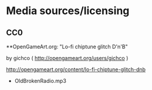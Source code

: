 # Media sources/licensing

## CC0

**OpenGameArt.org: "Lo-fi chiptune glitch D'n'B"

by gichco ( http://opengameart.org/users/gichco )

http://opengameart.org/content/lo-fi-chiptune-glitch-dnb

* OldBrokenRadio.mp3